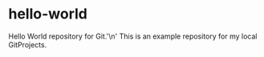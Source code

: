 # hello-world
Hello World repository for Git.'\n'
This is an example repository for my local GitProjects.

